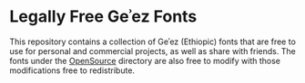 # Legally Free Geʾez Fonts

This repository contains a collection of Geʾez (Ethiopic) fonts that are free to use for
personal and commercial projects, as well as share with friends. The fonts under the
[OpenSource](OpenSource) directory are also free to modify with those modifications 
free to redistribute.
